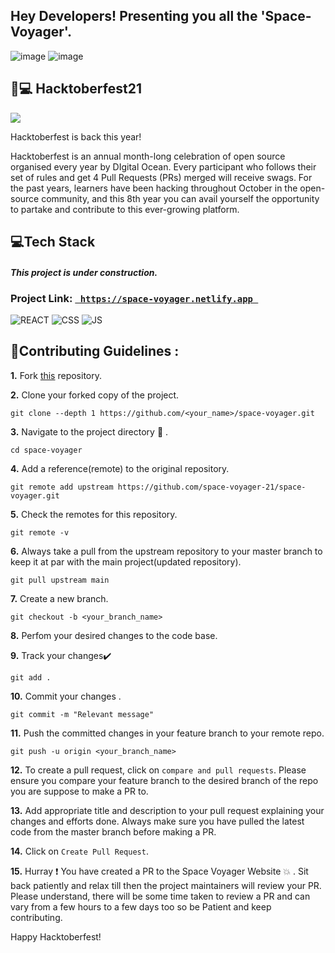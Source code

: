 <h2>Hey Developers! Presenting you all the 'Space-Voyager'. </h2>


![image](https://user-images.githubusercontent.com/79041510/136692364-1a0c11db-dcc9-4168-9fd1-4e948933a353.png)
![image](https://user-images.githubusercontent.com/79041510/136077311-746ac1b6-99d1-4d12-b781-e72a2f2fb7af.png)





## 🏅💻 Hacktoberfest21
![](https://hacktoberfest.digitalocean.com/_nuxt/img/logo-hacktoberfest-full.f42e3b1.svg)

Hacktoberfest is back this year! 

Hacktoberfest is an annual month-long celebration of open source organised every year by DIgital Ocean. Every participant who follows their set of rules and get 4 Pull Requests (PRs) merged will receive swags. For the past years, learners have been hacking throughout October in the open-source community, and this 8th year you can avail yourself the opportunity to partake and contribute to this ever-growing platform.


## 💻Tech Stack
<h4> <i> This project is under construction. </i> </h4>
<h3>Project Link: <code><a href="https://space-voyager.netlify.app"> https://space-voyager.netlify.app </a> </code> </h3>

 
 
![REACT](https://img.shields.io/badge/React-20232A?style=for-the-badge&logo=react&logoColor=61DAFB)
![CSS](https://img.shields.io/badge/css3%20-%231572B6.svg?&style=for-the-badge&logo=css3&logoColor=white)
![JS](https://img.shields.io/badge/javascript%20-%23323330.svg?&style=for-the-badge&logo=javascript&logoColor=%23F7DF1E)
  


## 📌Contributing Guidelines :
**1.**  Fork [this](https://github.com/space-voyager-21/space-voyager.git) repository.

**2.**  Clone your forked copy of the project.
```
git clone --depth 1 https://github.com/<your_name>/space-voyager.git
```
**3.** Navigate to the project directory :file_folder: .
```
cd space-voyager
```
**4.** Add a reference(remote) to the original repository.
```
git remote add upstream https://github.com/space-voyager-21/space-voyager.git
```
**5.** Check the remotes for this repository.
```
git remote -v
```
**6.** Always take a pull from the upstream repository to your master branch to keep it at par with the main project(updated repository).
```
git pull upstream main
```
**7.** Create a new branch.
```
git checkout -b <your_branch_name>
```
**8.** Perfom your desired changes to the code base.


**9.** Track your changes:heavy_check_mark: 
```
git add . 
```
**10.** Commit your changes .
```
git commit -m "Relevant message"
```
**11.** Push the committed changes in your feature branch to your remote repo.
```
git push -u origin <your_branch_name>
```
**12.** To create a pull request, click on `compare and pull requests`. Please ensure you compare your feature branch to the desired branch of the repo you are suppose to make a PR to.

**13.** Add appropriate title and description to your pull request explaining your changes and efforts done. Always make sure you have pulled the latest code from the master branch before making a PR.

**14.** Click on `Create Pull Request`.

**15.** Hurray ❗ You have created a PR to the Space Voyager Website 💥 . Sit back patiently and relax till then the project maintainers will review your PR. Please understand, there will be some time taken to review a PR and can vary from a few hours to a few days too so be Patient and keep contributing.

Happy Hacktoberfest!

